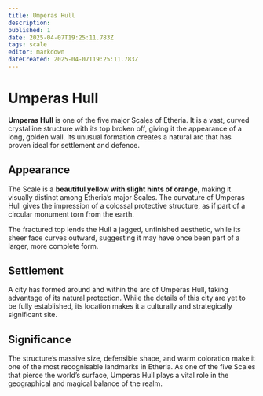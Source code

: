 ```yaml
---
title: Umperas Hull
description: 
published: 1
date: 2025-04-07T19:25:11.783Z
tags: scale
editor: markdown
dateCreated: 2025-04-07T19:25:11.783Z
---
```


# Umperas Hull

**Umperas Hull** is one of the five major Scales of Etheria. It is a vast, curved crystalline structure with its top broken off, giving it the appearance of a long, golden wall. Its unusual formation creates a natural arc that has proven ideal for settlement and defence.

## Appearance

The Scale is a **beautiful yellow with slight hints of orange**, making it visually distinct among Etheria’s major Scales. The curvature of Umperas Hull gives the impression of a colossal protective structure, as if part of a circular monument torn from the earth.

The fractured top lends the Hull a jagged, unfinished aesthetic, while its sheer face curves outward, suggesting it may have once been part of a larger, more complete form.

## Settlement

A city has formed around and within the arc of Umperas Hull, taking advantage of its natural protection. While the details of this city are yet to be fully established, its location makes it a culturally and strategically significant site.

## Significance

The structure’s massive size, defensible shape, and warm coloration make it one of the most recognisable landmarks in Etheria. As one of the five Scales that pierce the world’s surface, Umperas Hull plays a vital role in the geographical and magical balance of the realm.